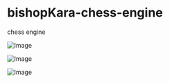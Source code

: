 # bishopKara-chess-engine
chess engine 

<!-- castling -->
![Image](https://i.ibb.co/GRHkVkR/ezgif-com-gif-maker-1.gif)

<!-- GIF for enpassent -->
![Image](https://i.ibb.co/NWWXwrH/ezgif-com-gif-maker.gif)

<!-- me vs AI -->
![Image](https://i.ibb.co/FhyQvXr/final-Cut-Me-vs-AI-Spark-Video-1.gif)
